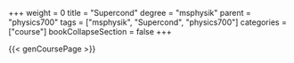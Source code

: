 +++
weight = 0
title = "Supercond"
degree = "msphysik"
parent = "physics700"
tags = ["msphysik", "Supercond", "physics700"]
categories = ["course"]
bookCollapseSection = false
+++

{{< genCoursePage >}}

